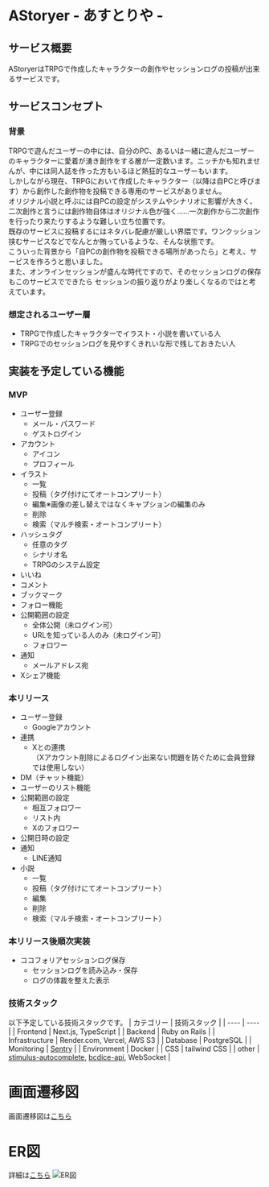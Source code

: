 # AStoryer - あすとりや -

## サービス概要
AStoryerはTRPGで作成したキャラクターの創作やセッションログの投稿が出来るサービスです。

## サービスコンセプト
### 背景
TRPGで遊んだユーザーの中には、自分のPC、あるいは一緒に遊んだユーザーのキャラクターに愛着が湧き創作をする層が一定数います。ニッチかも知れませんが、中には同人誌を作った方もいるほど熱狂的なユーザーもいます。<br>
しかしながら現在、TRPGにおいて作成したキャラクター（以降は自PCと呼びます）から創作した創作物を投稿できる専用のサービスがありません。<br>
オリジナル小説と呼ぶには自PCの設定がシステムやシナリオに影響が大きく、二次創作と言うには創作物自体はオリジナル色が強く……一次創作から二次創作を行ったり来たりするような難しい立ち位置です。<br>
既存のサービスに投稿するにはネタバレ配慮が厳しい界隈です。ワンクッション挟むサービスなどでなんとか賄っているような、そんな状態です。<br>
こういった背景から「自PCの創作物を投稿できる場所があったら」と考え、サービスを作ろうと思いました。<br>
また、オンラインセッションが盛んな時代ですので、そのセッションログの保存もこのサービスでできたら
セッションの振り返りがより楽しくなるのではと考えています。

### 想定されるユーザー層
- TRPGで作成したキャラクターでイラスト・小説を書いている人
- TRPGでのセッションログを見やすくきれいな形で残しておきたい人

## 実装を予定している機能
### MVP
- ユーザー登録
  - メール・パスワード
  - ゲストログイン
- アカウント
  - アイコン
  - プロフィール
- イラスト
  - 一覧
  - 投稿（タグ付けにてオートコンプリート）
  - 編集※画像の差し替えではなくキャプションの編集のみ
  - 削除
  - 検索（マルチ検索・オートコンプリート）
- ハッシュタグ
  - 任意のタグ
  - シナリオ名
  - TRPGのシステム設定
- いいね
- コメント
- ブックマーク
- フォロー機能
- 公開範囲の設定
  - 全体公開（未ログイン可）
  - URLを知っている人のみ（未ログイン可）
  - フォロワー
- 通知
  - メールアドレス宛
- Xシェア機能

### 本リリース
- ユーザー登録
  - Googleアカウント
- 連携
  - Xとの連携<br>
  （Xアカウント削除によるログイン出来ない問題を防ぐために会員登録では使用しない）
- DM（チャット機能）
- ユーザーのリスト機能
- 公開範囲の設定
  - 相互フォロワー
  - リスト内
  - Xのフォロワー
- 公開日時の設定
- 通知
  - LINE通知
- 小説
  - 一覧
  - 投稿（タグ付けにてオートコンプリート）
  - 編集
  - 削除
  - 検索（マルチ検索・オートコンプリート）

### 本リリース後順次実装
- ココフォリアセッションログ保存
  - セッションログを読み込み・保存
  - ログの体裁を整えた表示

### 技術スタック
以下予定している技術スタックです。
| カテゴリー | 技術スタック |
| ---- | ---- |
| Frontend | Next.js, TypeScript |
| Backend | Ruby on Rails |
| Infrastructure | Render.com, Vercel, AWS S3 |
| Database | PostgreSQL |
| Monitoring | [Sentry](https://sentry.io/welcome/) |
| Environment | Docker |
| CSS | tailwind CSS |
| other | [stimulus-autocomplete](https://github.com/afcapel/stimulus-autocomplete), [bcdice-api](https://github.com/bcdice/bcdice-api), WebSocket |

# 画面遷移図
画面遷移図は[こちら](https://www.figma.com/file/Z8BLQOGYOCx1tB3gs7YeM9/Astoryer-%E7%94%BB%E9%9D%A2%E9%81%B7%E7%A7%BB%E5%9B%B3?type=design&node-id=0%3A1&mode=design&t=N3XTulFLnkgiPiJh-1)

# ER図
詳細は[こちら](https://dbdiagram.io/d/AStoryer-6609892837b7e33fd7263f64)
![ER図](https://github.com/topi0247/Project-AStoryer/assets/23026318/dd643cfc-1f0d-481b-b802-4fc68b5bd5de)

